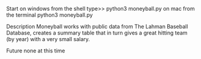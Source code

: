 Start
on windows from the shell type>> python3 moneyball.py
on mac from the terminal       python3 moneyball.py

Description
Moneyball works with public data from The Lahman Baseball Database, creates a summary table that in turn gives a great hitting team (by year) with a very small salary.


Future
none at this time

